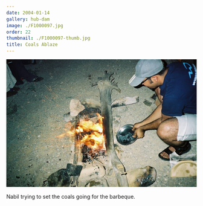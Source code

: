 ```yaml
---
date: 2004-01-14
gallery: hub-dam
image: ./F1000097.jpg
order: 22
thumbnail: ./F1000097-thumb.jpg
title: Coals Ablaze
---
```


![Coals Ablaze](./F1000097.jpg)

Nabil trying to set the coals going for the barbeque.